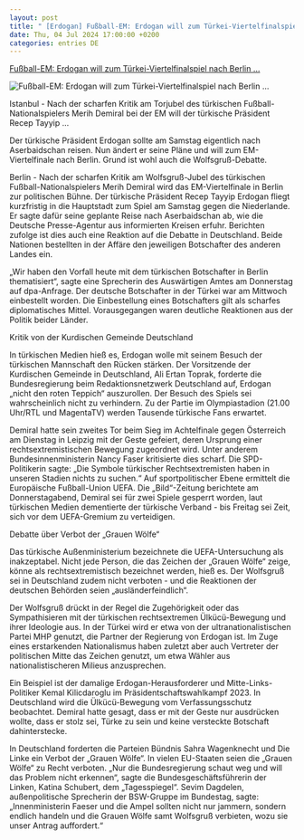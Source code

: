 ```yaml
---
layout: post
title: " [Erdogan] Fußball-EM: Erdogan will zum Türkei-Viertelfinalspiel nach Berlin ..."
date: Thu, 04 Jul 2024 17:00:00 +0200
categories: entries DE
---
```

[Fußball-EM: Erdogan will zum Türkei-Viertelfinalspiel nach Berlin ...](https://www.mz.de/sport/fussball-em/erdogan-will-zum-turkei-viertelfinalspiel-nach-berlin-reisen-3875547)

![Fußball-EM: Erdogan will zum Türkei-Viertelfinalspiel nach Berlin ...](https://bmg-images.forward-publishing.io/2024/07/04/2d038d3e-74d4-4297-9f5d-eef41bdded24.jpeg?rect=0%2C130%2C2048%2C1152&w=1024)

Istanbul - Nach der scharfen Kritik am Torjubel des türkischen Fußball-Nationalspielers Merih Demiral bei der EM will der türkische Präsident Recep Tayyip ...

Der türkische Präsident Erdogan sollte am Samstag eigentlich nach Aserbaidschan reisen. Nun ändert er seine Pläne und will zum EM-Viertelfinale nach Berlin. Grund ist wohl auch die Wolfsgruß-Debatte.

Berlin - Nach der scharfen Kritik am Wolfsgruß-Jubel des türkischen Fußball-Nationalspielers Merih Demiral wird das EM-Viertelfinale in Berlin zur politischen Bühne. Der türkische Präsident Recep Tayyip Erdogan fliegt kurzfristig in die Hauptstadt zum Spiel am Samstag gegen die Niederlande. Er sagte dafür seine geplante Reise nach Aserbaidschan ab, wie die Deutsche Presse-Agentur aus informierten Kreisen erfuhr. Berichten zufolge ist dies auch eine Reaktion auf die Debatte in Deutschland. Beide Nationen bestellten in der Affäre den jeweiligen Botschafter des anderen Landes ein.

„Wir haben den Vorfall heute mit dem türkischen Botschafter in Berlin thematisiert“, sagte eine Sprecherin des Auswärtigen Amtes am Donnerstag auf dpa-Anfrage. Der deutsche Botschafter in der Türkei war am Mittwoch einbestellt worden. Die Einbestellung eines Botschafters gilt als scharfes diplomatisches Mittel. Vorausgegangen waren deutliche Reaktionen aus der Politik beider Länder.

Kritik von der Kurdischen Gemeinde Deutschland

In türkischen Medien hieß es, Erdogan wolle mit seinem Besuch der türkischen Mannschaft den Rücken stärken. Der Vorsitzende der Kurdischen Gemeinde in Deutschland, Ali Ertan Toprak, forderte die Bundesregierung beim Redaktionsnetzwerk Deutschland auf, Erdogan „nicht den roten Teppich“ auszurollen. Der Besuch des Spiels sei wahrscheinlich nicht zu verhindern. Zu der Partie im Olympiastadion (21.00 Uhr/RTL und MagentaTV) werden Tausende türkische Fans erwartet.

Demiral hatte sein zweites Tor beim Sieg im Achtelfinale gegen Österreich am Dienstag in Leipzig mit der Geste gefeiert, deren Ursprung einer rechtsextremistischen Bewegung zugeordnet wird. Unter anderem Bundesinnenministerin Nancy Faser kritisierte dies scharf. Die SPD-Politikerin sagte: „Die Symbole türkischer Rechtsextremisten haben in unseren Stadien nichts zu suchen.“ Auf sportpolitischer Ebene ermittelt die Europäische Fußball-Union UEFA. Die „Bild“-Zeitung berichtete am Donnerstagabend, Demiral sei für zwei Spiele gesperrt worden, laut türkischen Medien dementierte der türkische Verband - bis Freitag sei Zeit, sich vor dem UEFA-Gremium zu verteidigen.

Debatte über Verbot der „Grauen Wölfe“

Das türkische Außenministerium bezeichnete die UEFA-Untersuchung als inakzeptabel. Nicht jede Person, die das Zeichen der „Grauen Wölfe“ zeige, könne als rechtsextremistisch bezeichnet werden, hieß es. Der Wolfsgruß sei in Deutschland zudem nicht verboten - und die Reaktionen der deutschen Behörden seien „ausländerfeindlich“.

Der Wolfsgruß drückt in der Regel die Zugehörigkeit oder das Sympathisieren mit der türkischen rechtsextremen Ülkücü-Bewegung und ihrer Ideologie aus. In der Türkei wird er etwa von der ultranationalistischen Partei MHP genutzt, die Partner der Regierung von Erdogan ist. Im Zuge eines erstarkenden Nationalismus haben zuletzt aber auch Vertreter der politischen Mitte das Zeichen genutzt, um etwa Wähler aus nationalistischeren Milieus anzusprechen.

Ein Beispiel ist der damalige Erdogan-Herausforderer und Mitte-Links-Politiker Kemal Kilicdaroglu im Präsidentschaftswahlkampf 2023. In Deutschland wird die Ülkücü-Bewegung vom Verfassungsschutz beobachtet. Demiral hatte gesagt, dass er mit der Geste nur ausdrücken wollte, dass er stolz sei, Türke zu sein und keine versteckte Botschaft dahinterstecke.

In Deutschland forderten die Parteien Bündnis Sahra Wagenknecht und Die Linke ein Verbot der „Grauen Wölfe“. In vielen EU-Staaten seien die „Grauen Wölfe“ zu Recht verboten. „Nur die Bundesregierung schaut weg und will das Problem nicht erkennen“, sagte die Bundesgeschäftsführerin der Linken, Katina Schubert, dem „Tagesspiegel“. Sevim Dagdelen, außenpolitische Sprecherin der BSW-Gruppe im Bundestag, sagte: „Innenministerin Faeser und die Ampel sollten nicht nur jammern, sondern endlich handeln und die Grauen Wölfe samt Wolfsgruß verbieten, wozu sie unser Antrag auffordert.“

